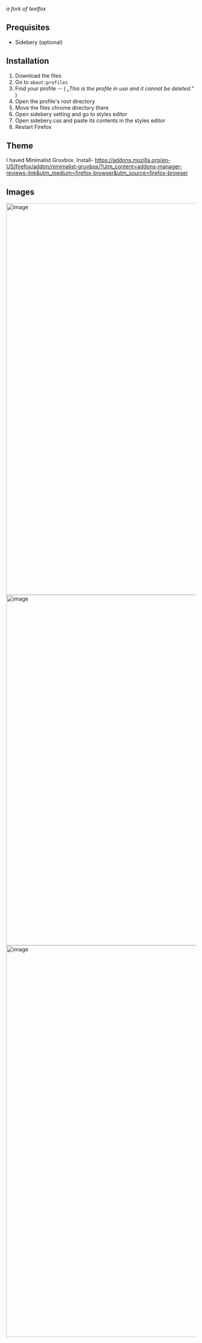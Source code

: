 
_a fork of textfox_


## Prequisites

- Sidebery (optional)

## Installation


1. Download the files
2. Go to `about:profiles`
3. Find your profile -- ( _„This is the profile in use and it cannot be deleted.”_ )
4. Open the profile's root directory
5. Move the files chrome directory there
6. Open sidebery setting and go to styles editor
7. Open sidebery.css and paste its contents in the styles editor
8. Restart Firefox

## Theme
I haved Minimalist Gruvbox.
Install- https://addons.mozilla.org/en-US/firefox/addon/minimalist-gruvbox/?utm_content=addons-manager-reviews-link&utm_medium=firefox-browser&utm_source=firefox-browser

## Images
<img width="1920" height="1040" alt="image" src="https://github.com/user-attachments/assets/352e55bc-a2ce-4ec3-9c58-8f367f22328d" />
<img width="1586" height="931" alt="image" src="https://github.com/user-attachments/assets/c932e3ce-8a69-42a5-86a2-1f948ab7be91" />
<img width="1920" height="1040" alt="image" src="https://github.com/user-attachments/assets/510fce1d-e809-4075-85fc-3183c4111bb3" />
